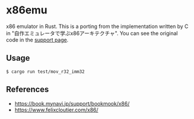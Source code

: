# x86emu
x86 emulator in Rust. This is a porting from the implementation written by C in "自作エミュレータで学ぶx86アーキテクチャ". You can see the original code in the [support page](https://book.mynavi.jp/support/bookmook/x86/).

## Usage
```
$ cargo run test/mov_r32_imm32
```

## References
- https://book.mynavi.jp/support/bookmook/x86/
- https://www.felixcloutier.com/x86/
